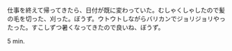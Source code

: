仕事を終えて帰ってきたら、日付が既に変わっていた。むしゃくしゃしたので髪の毛を切った、刈った。ぼうず。ウトウトしながらバリカンでジョリジョリやったった。すこしずつ暑くなってきたので良いね、ぼうず。

5 min.
